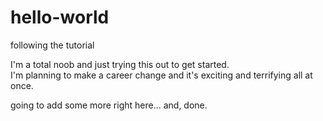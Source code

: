# hello-world
following the tutorial

I'm a total noob and just trying this out to get started.  
I'm planning to make a career change and it's exciting and terrifying all at once.

going to add some more right here... and, done.
